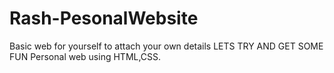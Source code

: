 # Rash-PesonalWebsite
Basic web for yourself to attach your own details
LETS TRY AND GET SOME FUN
Personal web using HTML,CSS.
